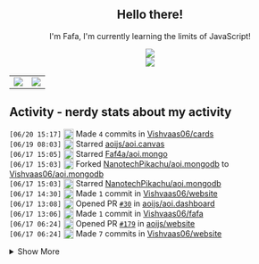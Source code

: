 <div align="center">

## Hello there!

I'm Fafa, I'm currently learning the limits of JavaScript!

<img src="https://skillicons.dev/icons?i=git,html,js,md,nextjs,nodejs&perline=12" />
<br />
<img src="https://skillicons.dev/icons?i=discord,discordjs,github,npm,vscode&perline=12" />
<br />
    <table>
        <tr>
            <td style="padding=0;width=50%;">
                <img src="https://github-readme-stats.vercel.app/api?username=Vishvaas06&hide=contribs&title_color=4F8CC9&text_color=9f9f9f&show_icons=true&bg_color=00000000&hide_border=true&icon_color=4F8CC9&hide_title=true&count_private=true" />
            </td>
            <td style="padding=0;width=50%;">
                <img src="https://github-readme-stats.vercel.app/api/top-langs/?username=Vishvaas06&hide=commits&title_color=4F8CC9&text_color=9f9f9f&layout=compact&show_icons=true&bg_color=00000000&hide_border=true&icon_color=00000000&count_private=true" />
            </td>
        </tr>
    </table>
</div>

## Activity - nerdy stats about my activity
<!--START_SECTION:waka-->


<!--END_SECTION:waka-->

<!--START_SECTION:activity-->
`[06/20 15:17]` <img alt="📝" src="https://github.com/cheesits456/github-activity-readme/raw/master/icons/commit.png" align="top" height="18"> Made `4` commits in [Vishvaas06/cards](https://github.com/Vishvaas06/cards)  
`[06/19 08:03]` <img alt="⭐" src="https://github.com/cheesits456/github-activity-readme/raw/master/icons/star.png" align="top" height="18"> Starred [aoijs/aoi.canvas](https://github.com/aoijs/aoi.canvas)  
`[06/17 15:05]` <img alt="⭐" src="https://github.com/cheesits456/github-activity-readme/raw/master/icons/star.png" align="top" height="18"> Starred [Faf4a/aoi.mongo](https://github.com/Faf4a/aoi.mongo)  
`[06/17 15:03]` <img alt="🍴" src="https://github.com/cheesits456/github-activity-readme/raw/master/icons/fork.png" align="top" height="18"> Forked [NanotechPikachu/aoi.mongodb](https://github.com/NanotechPikachu/aoi.mongodb) to [Vishvaas06/aoi.mongodb](https://github.com/Vishvaas06/aoi.mongodb)  
`[06/17 15:03]` <img alt="⭐" src="https://github.com/cheesits456/github-activity-readme/raw/master/icons/star.png" align="top" height="18"> Starred [NanotechPikachu/aoi.mongodb](https://github.com/NanotechPikachu/aoi.mongodb)  
`[06/17 14:30]` <img alt="📝" src="https://github.com/cheesits456/github-activity-readme/raw/master/icons/commit.png" align="top" height="18"> Made `1` commit in [Vishvaas06/website](https://github.com/Vishvaas06/website)  
`[06/17 13:08]` <img alt="✅" src="https://github.com/cheesits456/github-activity-readme/raw/master/icons/pr-open.png" align="top" height="18"> Opened PR [`#30`](https://github.com//aoijs/aoi.dashboard/pull/30 'Added footer in css') in [aoijs/aoi.dashboard](https://github.com/aoijs/aoi.dashboard)  
`[06/17 13:06]` <img alt="📝" src="https://github.com/cheesits456/github-activity-readme/raw/master/icons/commit.png" align="top" height="18"> Made `1` commit in [Vishvaas06/fafa](https://github.com/Vishvaas06/fafa)  
`[06/17 06:24]` <img alt="✅" src="https://github.com/cheesits456/github-activity-readme/raw/master/icons/pr-open.png" align="top" height="18"> Opened PR [`#179`](https://github.com//aoijs/website/pull/179 'Update queue.md') in [aoijs/website](https://github.com/aoijs/website)  
`[06/17 06:24]` <img alt="📝" src="https://github.com/cheesits456/github-activity-readme/raw/master/icons/commit.png" align="top" height="18"> Made `7` commits in [Vishvaas06/website](https://github.com/Vishvaas06/website)  

<details><summary>Show More</summary>

`[06/15 13:35]` <img alt="📝" src="https://github.com/cheesits456/github-activity-readme/raw/master/icons/commit.png" align="top" height="18"> Made `2` commits in [Vishvaas06/fafa](https://github.com/Vishvaas06/fafa)  
`[06/15 08:27]` <img alt="✅" src="https://github.com/cheesits456/github-activity-readme/raw/master/icons/pr-open.png" align="top" height="18"> Opened PR [`#27`](https://github.com//Faf4a/dashboard/pull/27 'Changes') in [Faf4a/dashboard](https://github.com/Faf4a/dashboard)  
`[06/15 08:24]` <img alt="📝" src="https://github.com/cheesits456/github-activity-readme/raw/master/icons/commit.png" align="top" height="18"> Made `10` commits in [Vishvaas06/fafa](https://github.com/Vishvaas06/fafa)  
`[06/13 17:05]` <img alt="📝" src="https://github.com/cheesits456/github-activity-readme/raw/master/icons/commit.png" align="top" height="18"> Made `8` commits in [Vishvaas06/Vishvaas06](https://github.com/Vishvaas06/Vishvaas06)  
`[06/13 15:25]` <img alt="📝" src="https://github.com/cheesits456/github-activity-readme/raw/master/icons/commit.png" align="top" height="18"> Made `1` commit in [Vishvaas06/fafa](https://github.com/Vishvaas06/fafa)  
`[06/13 13:09]` <img alt="✅" src="https://github.com/cheesits456/github-activity-readme/raw/master/icons/pr-open.png" align="top" height="18"> Opened PR [`#26`](https://github.com//Faf4a/dashboard/pull/26 'Fixed guild cache +  modified /api/user/guilds') in [Faf4a/dashboard](https://github.com/Faf4a/dashboard)  
`[06/13 13:07]` <img alt="📝" src="https://github.com/cheesits456/github-activity-readme/raw/master/icons/commit.png" align="top" height="18"> Made `2` commits in [Vishvaas06/fafa](https://github.com/Vishvaas06/fafa)  
`[06/13 09:20]` <img alt="📝" src="https://github.com/cheesits456/github-activity-readme/raw/master/icons/commit.png" align="top" height="18"> Made `4` commits in [Faf4a/dashboard](https://github.com/Faf4a/dashboard)  
`[06/13 09:20]` <img alt="🎉" src="https://github.com/cheesits456/github-activity-readme/raw/master/icons/merge.png" align="top" height="18"> Merged PR [`#25`](https://github.com//Faf4a/dashboard/pull/25 'stable beta ver') in [Faf4a/dashboard](https://github.com/Faf4a/dashboard)  
`[06/13 09:20]` <img alt="✅" src="https://github.com/cheesits456/github-activity-readme/raw/master/icons/pr-open.png" align="top" height="18"> Opened PR [`#25`](https://github.com//Faf4a/dashboard/pull/25 'stable beta ver') in [Faf4a/dashboard](https://github.com/Faf4a/dashboard)  
`[06/13 09:19]` <img alt="📝" src="https://github.com/cheesits456/github-activity-readme/raw/master/icons/commit.png" align="top" height="18"> Made `6` commits in [Vishvaas06/fafa](https://github.com/Vishvaas06/fafa)  
`[06/13 08:26]` <img alt="📝" src="https://github.com/cheesits456/github-activity-readme/raw/master/icons/commit.png" align="top" height="18"> Made `2` commits in [Faf4a/dashboard](https://github.com/Faf4a/dashboard)  
`[06/13 08:26]` <img alt="🎉" src="https://github.com/cheesits456/github-activity-readme/raw/master/icons/merge.png" align="top" height="18"> Merged PR [`#24`](https://github.com//Faf4a/dashboard/pull/24 'Delete src/css directory') in [Faf4a/dashboard](https://github.com/Faf4a/dashboard)  
`[06/13 08:26]` <img alt="✅" src="https://github.com/cheesits456/github-activity-readme/raw/master/icons/pr-open.png" align="top" height="18"> Opened PR [`#24`](https://github.com//Faf4a/dashboard/pull/24 'Delete src/css directory') in [Faf4a/dashboard](https://github.com/Faf4a/dashboard)  
`[06/13 08:25]` <img alt="📝" src="https://github.com/cheesits456/github-activity-readme/raw/master/icons/commit.png" align="top" height="18"> Made `1` commit in [Vishvaas06/fafa](https://github.com/Vishvaas06/fafa)  
`[06/13 08:20]` <img alt="📝" src="https://github.com/cheesits456/github-activity-readme/raw/master/icons/commit.png" align="top" height="18"> Made `3` commits in [Faf4a/dashboard](https://github.com/Faf4a/dashboard)  
`[06/13 08:20]` <img alt="🎉" src="https://github.com/cheesits456/github-activity-readme/raw/master/icons/merge.png" align="top" height="18"> Merged PR [`#23`](https://github.com//Faf4a/dashboard/pull/23 'okkk') in [Faf4a/dashboard](https://github.com/Faf4a/dashboard)  
`[06/13 08:20]` <img alt="✅" src="https://github.com/cheesits456/github-activity-readme/raw/master/icons/pr-open.png" align="top" height="18"> Opened PR [`#23`](https://github.com//Faf4a/dashboard/pull/23 'okkk') in [Faf4a/dashboard](https://github.com/Faf4a/dashboard)  
`[06/13 08:20]` <img alt="📝" src="https://github.com/cheesits456/github-activity-readme/raw/master/icons/commit.png" align="top" height="18"> Made `2` commits in [Vishvaas06/fafa](https://github.com/Vishvaas06/fafa)  
`[06/12 16:15]` <img alt="📝" src="https://github.com/cheesits456/github-activity-readme/raw/master/icons/commit.png" align="top" height="18"> Made `3` commits in [Faf4a/dashboard](https://github.com/Faf4a/dashboard)  
`[06/12 16:15]` <img alt="🎉" src="https://github.com/cheesits456/github-activity-readme/raw/master/icons/merge.png" align="top" height="18"> Merged PR [`#22`](https://github.com//Faf4a/dashboard/pull/22 'Fufu') in [Faf4a/dashboard](https://github.com/Faf4a/dashboard)  
`[06/12 16:14]` <img alt="✅" src="https://github.com/cheesits456/github-activity-readme/raw/master/icons/pr-open.png" align="top" height="18"> Opened PR [`#22`](https://github.com//Faf4a/dashboard/pull/22 'Fufu') in [Faf4a/dashboard](https://github.com/Faf4a/dashboard)  
`[06/12 16:13]` <img alt="📝" src="https://github.com/cheesits456/github-activity-readme/raw/master/icons/commit.png" align="top" height="18"> Made `2` commits in [Vishvaas06/fafa](https://github.com/Vishvaas06/fafa)  
`[06/11 10:26]` <img alt="🍴" src="https://github.com/cheesits456/github-activity-readme/raw/master/icons/fork.png" align="top" height="18"> Forked [Faf4a/dashboard](https://github.com/Faf4a/dashboard) to [Vishvaas06/fafa](https://github.com/Vishvaas06/fafa)  
`[06/09 09:34]` <img alt="✅" src="https://github.com/cheesits456/github-activity-readme/raw/master/icons/pr-open.png" align="top" height="18"> Opened PR [`#176`](https://github.com//aoijs/website/pull/176 'Update textSplitMap.md') in [aoijs/website](https://github.com/aoijs/website)  
`[06/09 09:34]` <img alt="📝" src="https://github.com/cheesits456/github-activity-readme/raw/master/icons/commit.png" align="top" height="18"> Made `2` commits in [Vishvaas06/website](https://github.com/Vishvaas06/website)  
`[06/08 16:57]` <img alt="📝" src="https://github.com/cheesits456/github-activity-readme/raw/master/icons/commit.png" align="top" height="18"> Made `2` commits in [Vishvaas06/cards](https://github.com/Vishvaas06/cards)  
`[06/08 16:46]` <img alt="📂" src="https://github.com/cheesits456/github-activity-readme/raw/master/icons/create-branch.png" align="top" height="18"> Created branch [`main`](https://github.com/Vishvaas06/cards/tree/main) in [Vishvaas06/cards](https://github.com/Vishvaas06/cards)  
`[06/08 16:45]` <img alt="➕" src="https://github.com/cheesits456/github-activity-readme/raw/master/icons/create-repo.png" align="top" height="18"> Created repository [Vishvaas06/cards](https://github.com/Vishvaas06/cards)  
`[06/08 08:57]` <img alt="📂" src="https://github.com/cheesits456/github-activity-readme/raw/master/icons/create-branch.png" align="top" height="18"> Created branch [`m1`](https://github.com/Vishvaas06/cards/tree/m1) in [Vishvaas06/cards](https://github.com/Vishvaas06/cards)  
`[06/06 11:26]` <img alt="📝" src="https://github.com/cheesits456/github-activity-readme/raw/master/icons/commit.png" align="top" height="18"> Made `1` commit in [Vishvaas06/Gojo-Bot](https://github.com/Vishvaas06/Gojo-Bot)  
`[06/06 10:32]` <img alt="✅" src="https://github.com/cheesits456/github-activity-readme/raw/master/icons/pr-open.png" align="top" height="18"> Opened PR [`#175`](https://github.com//aoijs/website/pull/175 'Update resolveEmojiID.md') in [aoijs/website](https://github.com/aoijs/website)  
`[06/06 10:32]` <img alt="📝" src="https://github.com/cheesits456/github-activity-readme/raw/master/icons/commit.png" align="top" height="18"> Made `9` commits in [Vishvaas06/website](https://github.com/Vishvaas06/website)  
`[06/05 14:57]` <img alt="📂" src="https://github.com/cheesits456/github-activity-readme/raw/master/icons/create-branch.png" align="top" height="18"> Created branch [`v1`](https://github.com/Vishvaas06/cards/tree/v1) in [Vishvaas06/cards](https://github.com/Vishvaas06/cards)  
`[06/05 14:57]` <img alt="❌" src="https://github.com/cheesits456/github-activity-readme/raw/master/icons/delete.png" align="top" height="18"> Deleted `main` from [Vishvaas06/cards](https://github.com/Vishvaas06/cards)  
`[06/03 18:48]` <img alt="📝" src="https://github.com/cheesits456/github-activity-readme/raw/master/icons/commit.png" align="top" height="18"> Made `9` commits in [Vishvaas06/Gojo-Bot](https://github.com/Vishvaas06/Gojo-Bot)  
`[06/02 14:47]` <img alt="🍴" src="https://github.com/cheesits456/github-activity-readme/raw/master/icons/fork.png" align="top" height="18"> Forked [Faf4a/aoi.music](https://github.com/Faf4a/aoi.music) to [Vishvaas06/aoi.music](https://github.com/Vishvaas06/aoi.music)  
`[06/02 14:47]` <img alt="⭐" src="https://github.com/cheesits456/github-activity-readme/raw/master/icons/star.png" align="top" height="18"> Starred [Faf4a/aoi.music](https://github.com/Faf4a/aoi.music)  
`[05/30 10:05]` <img alt="📝" src="https://github.com/cheesits456/github-activity-readme/raw/master/icons/commit.png" align="top" height="18"> Made `4` commits in [Vishvaas06/Gojo-Bot](https://github.com/Vishvaas06/Gojo-Bot)  
`[05/23 03:33]` <img alt="🗣" src="https://github.com/cheesits456/github-activity-readme/raw/master/icons/comment.png" align="top" height="18"> Commented on [`#15`](https://github.com//aoijs/aoi.music/issues/15 '[BUG] $hasPlayer is bugged') in [aoijs/aoi.music](https://github.com/aoijs/aoi.music)  
`[05/23 03:32]` <img alt="❗️" src="https://github.com/cheesits456/github-activity-readme/raw/master/icons/issue.png" align="top" height="18"> Closed issue [`#15`](https://github.com//aoijs/aoi.music/issues/15 '[BUG] $hasPlayer is bugged') in [aoijs/aoi.music](https://github.com/aoijs/aoi.music)  
`[05/20 04:49]` <img alt="📝" src="https://github.com/cheesits456/github-activity-readme/raw/master/icons/commit.png" align="top" height="18"> Made `1` commit in [Vishvaas06/Vishvaas06](https://github.com/Vishvaas06/Vishvaas06)  
`[05/18 15:25]` <img alt="✅" src="https://github.com/cheesits456/github-activity-readme/raw/master/icons/pr-open.png" align="top" height="18"> Opened PR [`#173`](https://github.com//aoijs/website/pull/173 'Update newTicket.md') in [aoijs/website](https://github.com/aoijs/website)  
`[05/18 15:23]` <img alt="📝" src="https://github.com/cheesits456/github-activity-readme/raw/master/icons/commit.png" align="top" height="18"> Made `1` commit in [Vishvaas06/website](https://github.com/Vishvaas06/website)  
`[05/17 23:36]` <img alt="📝" src="https://github.com/cheesits456/github-activity-readme/raw/master/icons/commit.png" align="top" height="18"> Made `3` commits in [Vishvaas06/Gojo-Bot](https://github.com/Vishvaas06/Gojo-Bot)  
`[05/17 12:04]` <img alt="✅" src="https://github.com/cheesits456/github-activity-readme/raw/master/icons/pr-open.png" align="top" height="18"> Opened PR [`#172`](https://github.com//aoijs/website/pull/172 'Update hasPerms.md') in [aoijs/website](https://github.com/aoijs/website)  
`[05/17 12:03]` <img alt="📝" src="https://github.com/cheesits456/github-activity-readme/raw/master/icons/commit.png" align="top" height="18"> Made `1` commit in [Vishvaas06/website](https://github.com/Vishvaas06/website)  
`[05/17 12:02]` <img alt="❌" src="https://github.com/cheesits456/github-activity-readme/raw/master/icons/pr-close.png" align="top" height="18"> Closed PR [`#171`](https://github.com//aoijs/website/pull/171 'Update hasPerms.md') in [aoijs/website](https://github.com/aoijs/website)  
`[05/17 12:02]` <img alt="📝" src="https://github.com/cheesits456/github-activity-readme/raw/master/icons/commit.png" align="top" height="18"> Made `1` commit in [Vishvaas06/website](https://github.com/Vishvaas06/website)  
`[05/17 12:01]` <img alt="✅" src="https://github.com/cheesits456/github-activity-readme/raw/master/icons/pr-open.png" align="top" height="18"> Opened PR [`#171`](https://github.com//aoijs/website/pull/171 'Update hasPerms.md') in [aoijs/website](https://github.com/aoijs/website)  
`[05/17 12:01]` <img alt="📝" src="https://github.com/cheesits456/github-activity-readme/raw/master/icons/commit.png" align="top" height="18"> Made `1` commit in [Vishvaas06/website](https://github.com/Vishvaas06/website)  
`[05/16 12:00]` <img alt="✅" src="https://github.com/cheesits456/github-activity-readme/raw/master/icons/pr-open.png" align="top" height="18"> Opened PR [`#170`](https://github.com//aoijs/website/pull/170 'Update interactionData.md') in [aoijs/website](https://github.com/aoijs/website)  
`[05/16 12:00]` <img alt="📝" src="https://github.com/cheesits456/github-activity-readme/raw/master/icons/commit.png" align="top" height="18"> Made `1` commit in [Vishvaas06/website](https://github.com/Vishvaas06/website)  
`[05/14 01:25]` <img alt="📝" src="https://github.com/cheesits456/github-activity-readme/raw/master/icons/commit.png" align="top" height="18"> Made `9` commits in [Vishvaas06/Vishvaas06](https://github.com/Vishvaas06/Vishvaas06)  
`[05/13 10:23]` <img alt="⭐" src="https://github.com/cheesits456/github-activity-readme/raw/master/icons/star.png" align="top" height="18"> Starred [AkaruiDevelopment/aoi.music](https://github.com/AkaruiDevelopment/aoi.music)  
`[05/12 17:54]` <img alt="📝" src="https://github.com/cheesits456/github-activity-readme/raw/master/icons/commit.png" align="top" height="18"> Made `1` commit in [Vishvaas06/website](https://github.com/Vishvaas06/website)  
`[05/12 16:42]` <img alt="✅" src="https://github.com/cheesits456/github-activity-readme/raw/master/icons/pr-open.png" align="top" height="18"> Opened PR [`#169`](https://github.com//aoijs/website/pull/169 'Update timeoutList.md') in [aoijs/website](https://github.com/aoijs/website)  
`[05/12 16:42]` <img alt="📝" src="https://github.com/cheesits456/github-activity-readme/raw/master/icons/commit.png" align="top" height="18"> Made `1` commit in [Vishvaas06/website](https://github.com/Vishvaas06/website)  
`[05/12 16:41]` <img alt="🍴" src="https://github.com/cheesits456/github-activity-readme/raw/master/icons/fork.png" align="top" height="18"> Forked [aoijs/website](https://github.com/aoijs/website) to [Vishvaas06/website](https://github.com/Vishvaas06/website)  
`[05/10 16:30]` <img alt="⭐" src="https://github.com/cheesits456/github-activity-readme/raw/master/icons/star.png" align="top" height="18"> Starred [tj/ejs](https://github.com/tj/ejs)  
`[05/10 00:26]` <img alt="⭐" src="https://github.com/cheesits456/github-activity-readme/raw/master/icons/star.png" align="top" height="18"> Starred [unburn/musicard](https://github.com/unburn/musicard)  
`[05/09 20:30]` <img alt="⭐" src="https://github.com/cheesits456/github-activity-readme/raw/master/icons/star.png" align="top" height="18"> Starred [Faf4a/dashboard](https://github.com/Faf4a/dashboard)  
`[05/09 10:05]` <img alt="📝" src="https://github.com/cheesits456/github-activity-readme/raw/master/icons/commit.png" align="top" height="18"> Made `4` commits in [Vishvaas06/Gojo-Bot](https://github.com/Vishvaas06/Gojo-Bot)  
`[05/08 15:41]` <img alt="⭐" src="https://github.com/cheesits456/github-activity-readme/raw/master/icons/star.png" align="top" height="18"> Starred [discord/user-install-example](https://github.com/discord/user-install-example)  
`[05/08 12:02]` <img alt="📝" src="https://github.com/cheesits456/github-activity-readme/raw/master/icons/commit.png" align="top" height="18"> Made `1` commit in [Vishvaas06/Gojo-Bot](https://github.com/Vishvaas06/Gojo-Bot)  
`[05/07 23:12]` <img alt="⭐" src="https://github.com/cheesits456/github-activity-readme/raw/master/icons/star.png" align="top" height="18"> Starred [fuma-nama/discord-bot-dashboard-2](https://github.com/fuma-nama/discord-bot-dashboard-2)  
`[05/07 23:06]` <img alt="⭐" src="https://github.com/cheesits456/github-activity-readme/raw/master/icons/star.png" align="top" height="18"> Starred [EckigerLuca/Darling](https://github.com/EckigerLuca/Darling)  
`[05/07 20:02]` <img alt="⭐" src="https://github.com/cheesits456/github-activity-readme/raw/master/icons/star.png" align="top" height="18"> Starred [cloudcommunity/Cloud-Free-Tier-Comparison](https://github.com/cloudcommunity/Cloud-Free-Tier-Comparison)  
`[05/06 20:27]` <img alt="🍴" src="https://github.com/cheesits456/github-activity-readme/raw/master/icons/fork.png" align="top" height="18"> Forked [z7pz/DD-backend](https://github.com/z7pz/DD-backend) to [Vishvaas06/DD-backend](https://github.com/Vishvaas06/DD-backend)  
`[05/06 20:27]` <img alt="⭐" src="https://github.com/cheesits456/github-activity-readme/raw/master/icons/star.png" align="top" height="18"> Starred [z7pz/DD-backend](https://github.com/z7pz/DD-backend)  
`[05/06 17:22]` <img alt="🍴" src="https://github.com/cheesits456/github-activity-readme/raw/master/icons/fork.png" align="top" height="18"> Forked [kabirsingh2004/JUGNU-Dashboard](https://github.com/kabirsingh2004/JUGNU-Dashboard) to [Vishvaas06/JUGNU-Dashboard](https://github.com/Vishvaas06/JUGNU-Dashboard)  
`[05/06 15:26]` <img alt="➕" src="https://github.com/cheesits456/github-activity-readme/raw/master/icons/create-repo.png" align="top" height="18"> Created repository [Vishvaas06/ok](https://github.com/Vishvaas06/ok)  
`[05/05 19:34]` <img alt="⭐" src="https://github.com/cheesits456/github-activity-readme/raw/master/icons/star.png" align="top" height="18"> Starred [NTMNathan/discord-dashboard](https://github.com/NTMNathan/discord-dashboard)  
`[05/05 09:57]` <img alt="🗣" src="https://github.com/cheesits456/github-activity-readme/raw/master/icons/comment.png" align="top" height="18"> Commented on [`#587`](https://github.com//aoijs/aoi.js/issues/587 'Bug: $globalUserLeaderboard broken in v6.8') in [aoijs/aoi.js](https://github.com/aoijs/aoi.js)  
`[05/04 21:49]` <img alt="⭐" src="https://github.com/cheesits456/github-activity-readme/raw/master/icons/star.png" align="top" height="18"> Starred [fuma-nama/discord-dashboard-backend-next](https://github.com/fuma-nama/discord-dashboard-backend-next)  
`[05/03 22:31]` <img alt="🍴" src="https://github.com/cheesits456/github-activity-readme/raw/master/icons/fork.png" align="top" height="18"> Forked [asrvd/lyrist](https://github.com/asrvd/lyrist) to [Vishvaas06/lyrist](https://github.com/Vishvaas06/lyrist)  
`[05/03 22:31]` <img alt="⭐" src="https://github.com/cheesits456/github-activity-readme/raw/master/icons/star.png" align="top" height="18"> Starred [asrvd/lyrist](https://github.com/asrvd/lyrist)  
`[05/03 15:11]` <img alt="❗️" src="https://github.com/cheesits456/github-activity-readme/raw/master/icons/issue.png" align="top" height="18"> Opened issue [`#15`](https://github.com//AkaruiDevelopment/aoi.music/issues/15 '[BUG] $hasPlayer is bugged') in [AkaruiDevelopment/aoi.music](https://github.com/AkaruiDevelopment/aoi.music)  
`[05/03 14:44]` <img alt="❗️" src="https://github.com/cheesits456/github-activity-readme/raw/master/icons/issue.png" align="top" height="18"> Opened issue [`#587`](https://github.com//aoijs/aoi.js/issues/587 'Bug: $globalUserLeaderboard broken in v6.8') in [aoijs/aoi.js](https://github.com/aoijs/aoi.js)  
`[05/02 23:00]` <img alt="📝" src="https://github.com/cheesits456/github-activity-readme/raw/master/icons/commit.png" align="top" height="18"> Made `66` commits in [Vishvaas06/Gojo-Bot](https://github.com/Vishvaas06/Gojo-Bot)  
`[05/01 21:08]` <img alt="⭐" src="https://github.com/cheesits456/github-activity-readme/raw/master/icons/star.png" align="top" height="18"> Starred [Vishvaas06/Gojo-Bot](https://github.com/Vishvaas06/Gojo-Bot)  
`[05/01 05:21]` <img alt="📝" src="https://github.com/cheesits456/github-activity-readme/raw/master/icons/commit.png" align="top" height="18"> Made `4` commits in [Vishvaas06/Gojo-Bot](https://github.com/Vishvaas06/Gojo-Bot)  
`[04/21 14:42]` <img alt="⭐" src="https://github.com/cheesits456/github-activity-readme/raw/master/icons/star.png" align="top" height="18"> Starred [4xmen/Get-Github-Achievements](https://github.com/4xmen/Get-Github-Achievements)  
`[04/21 14:39]` <img alt="📝" src="https://github.com/cheesits456/github-activity-readme/raw/master/icons/commit.png" align="top" height="18"> Made `2` commits in [Vishvaas06/spideyaibot.github.io](https://github.com/Vishvaas06/spideyaibot.github.io)  
`[04/21 14:36]` <img alt="❌" src="https://github.com/cheesits456/github-activity-readme/raw/master/icons/pr-close.png" align="top" height="18"> Closed PR [`#3`](https://github.com//diwasatreya/Discord-Server-Dashboard/pull/3 'Add files via upload') in [diwasatreya/Discord-Server-Dashboard](https://github.com/diwasatreya/Discord-Server-Dashboard)  
`[04/21 14:36]` <img alt="🗣" src="https://github.com/cheesits456/github-activity-readme/raw/master/icons/comment.png" align="top" height="18"> Commented on [`#3`](https://github.com//diwasatreya/Discord-Server-Dashboard/issues/3 'Add files via upload') in [diwasatreya/Discord-Server-Dashboard](https://github.com/diwasatreya/Discord-Server-Dashboard)  
`[04/21 14:35]` <img alt="✅" src="https://github.com/cheesits456/github-activity-readme/raw/master/icons/pr-open.png" align="top" height="18"> Opened PR [`#3`](https://github.com//diwasatreya/Discord-Server-Dashboard/pull/3 'Add files via upload') in [diwasatreya/Discord-Server-Dashboard](https://github.com/diwasatreya/Discord-Server-Dashboard)  
`[04/21 14:34]` <img alt="📝" src="https://github.com/cheesits456/github-activity-readme/raw/master/icons/commit.png" align="top" height="18"> Made `1` commit in [Vishvaas06/Discord-Server-Dashboard](https://github.com/Vishvaas06/Discord-Server-Dashboard)  
`[04/21 14:34]` <img alt="🍴" src="https://github.com/cheesits456/github-activity-readme/raw/master/icons/fork.png" align="top" height="18"> Forked [diwasatreya/Discord-Server-Dashboard](https://github.com/diwasatreya/Discord-Server-Dashboard) to [Vishvaas06/Discord-Server-Dashboard](https://github.com/Vishvaas06/Discord-Server-Dashboard)  
`[04/21 13:35]` <img alt="⭐" src="https://github.com/cheesits456/github-activity-readme/raw/master/icons/star.png" align="top" height="18"> Starred [diwasatreya/Discord-Server-Dashboard](https://github.com/diwasatreya/Discord-Server-Dashboard)  
`[04/21 13:26]` <img alt="⭐" src="https://github.com/cheesits456/github-activity-readme/raw/master/icons/star.png" align="top" height="18"> Starred [bedimcode/responsive-halloween-website](https://github.com/bedimcode/responsive-halloween-website)  
`[04/21 13:22]` <img alt="⭐" src="https://github.com/cheesits456/github-activity-readme/raw/master/icons/star.png" align="top" height="18"> Starred [fuma-nama/discord-bot-dashboard-next](https://github.com/fuma-nama/discord-bot-dashboard-next)  
`[04/21 13:20]` <img alt="⭐" src="https://github.com/cheesits456/github-activity-readme/raw/master/icons/star.png" align="top" height="18"> Starred [codewithsadee/filmlane](https://github.com/codewithsadee/filmlane)  
`[04/21 10:52]` <img alt="📝" src="https://github.com/cheesits456/github-activity-readme/raw/master/icons/commit.png" align="top" height="18"> Made `20` commits in [Vishvaas06/Gojo-Bot](https://github.com/Vishvaas06/Gojo-Bot)  
`[04/20 13:15]` <img alt="🍴" src="https://github.com/cheesits456/github-activity-readme/raw/master/icons/fork.png" align="top" height="18"> Forked [mertssmnoglu/discord-hooks](https://github.com/mertssmnoglu/discord-hooks) to [Vishvaas06/discord-hooks](https://github.com/Vishvaas06/discord-hooks)  
`[04/20 13:15]` <img alt="⭐" src="https://github.com/cheesits456/github-activity-readme/raw/master/icons/star.png" align="top" height="18"> Starred [mertssmnoglu/discord-hooks](https://github.com/mertssmnoglu/discord-hooks)  
`[04/20 13:05]` <img alt="📝" src="https://github.com/cheesits456/github-activity-readme/raw/master/icons/commit.png" align="top" height="18"> Made `7` commits in [Vishvaas06/Gojo-Bot](https://github.com/Vishvaas06/Gojo-Bot)  
`[04/20 07:51]` <img alt="⭐" src="https://github.com/cheesits456/github-activity-readme/raw/master/icons/star.png" align="top" height="18"> Starred [Faf4a/Music-Guessr](https://github.com/Faf4a/Music-Guessr)  
`[04/16 19:30]` <img alt="📝" src="https://github.com/cheesits456/github-activity-readme/raw/master/icons/commit.png" align="top" height="18"> Made `11` commits in [Vishvaas06/Gojo-Bot](https://github.com/Vishvaas06/Gojo-Bot)  
`[04/14 08:44]` <img alt="⭐" src="https://github.com/cheesits456/github-activity-readme/raw/master/icons/star.png" align="top" height="18"> Starred [AkaruiDevelopment/aoi.js](https://github.com/AkaruiDevelopment/aoi.js)  
`[04/12 21:33]` <img alt="📝" src="https://github.com/cheesits456/github-activity-readme/raw/master/icons/commit.png" align="top" height="18"> Made `1` commit in [Vishvaas06/Gojo-Bot](https://github.com/Vishvaas06/Gojo-Bot)  

</details>
<!--END_SECTION:activity-->

<!--
###

<picture>
  <source media="(prefers-color-scheme: dark)" srcset="https://raw.githubusercontent.com/Vishvaas06/Vishvaas06/output/github-contribution-grid-snake-dark.svg">
  <source media="(prefers-color-scheme: light)" srcset="https://raw.githubusercontent.com/Vishvaas06/Vishvaas06/output/github-contribution-grid-snake.svg">
  <img width=850 alt="github contribution grid snake animation" src="https://raw.githubusercontent.com/Vishvaas06/Vishvaas06/output/github-contribution-grid-snake.svg">
</picture>

###


<div align="center">
<a href="https://data-card-for-spotify.herokuapp.com/card?user_id=31u76bjeqd2fyipivwnbx7bsiy5y">
  <img width=815 src="https://data-card-for-spotify.herokuapp.com/api/card?user_id=31u76bjeqd2fyipivwnbx7bsiy5y&hide_title=1&limit=3" alt="Data Card for Spotify">
</a>
</div>

###
-->
